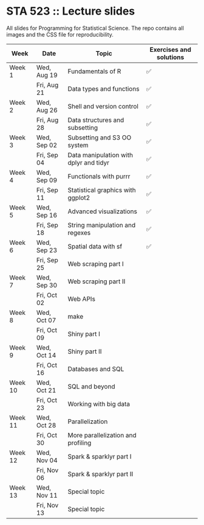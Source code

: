# STA 523 :: Lecture slides

All slides for Programming for Statistical Science. The repo contains all
images and the CSS file for reproducibility.

| Week    | Date        | Topic                                  | Exercises and solutions |
|---------|-------------|----------------------------------------|-------------------------|
| Week 1  | Wed, Aug 19 | Fundamentals of R                      |  :white_check_mark:     |
|         | Fri, Aug 21 | Data types and functions               |  :white_check_mark:     |
| Week 2  | Wed, Aug 26 | Shell and version control              |  :white_check_mark:     |
|         | Fri, Aug 28 | Data structures and subsetting         |  :white_check_mark:     |
| Week 3  | Wed, Sep 02 | Subsetting and S3 OO system            |  :white_check_mark:     |
|         | Fri, Sep 04 | Data manipulation with dplyr and tidyr |  :white_check_mark:     |
| Week 4  | Wed, Sep 09 | Functionals with purrr                 |  :white_check_mark:     |
|         | Fri, Sep 11 | Statistical graphics with ggplot2      |  :white_check_mark:     |
| Week 5  | Wed, Sep 16 | Advanced visualizations                |  :white_check_mark:     |
|         | Fri, Sep 18 | String manipulation and regexes        |  :white_check_mark:     |
| Week 6  | Wed, Sep 23 | Spatial data with sf                   |  :white_check_mark:     |
|         | Fri, Sep 25 | Web scraping part I                    |                         |
| Week 7  | Wed, Sep 30 | Web scraping part II                   |                         |
|         | Fri, Oct 02 | Web APIs                               |                         |
| Week 8  | Wed, Oct 07 | make                                   |                         |
|         | Fri, Oct 09 | Shiny part I                           |                         |
| Week 9  | Wed, Oct 14 | Shiny part II                          |                         |
|         | Fri, Oct 16 | Databases and SQL                      |                         |
| Week 10 | Wed, Oct 21 | SQL and beyond                         |                         |
|         | Fri, Oct 23 | Working with big data                  |                         |
| Week 11 | Wed, Oct 28 | Parallelization                        |                         |
|         | Fri, Oct 30 | More parallelization and profiling     |                         |
| Week 12 | Wed, Nov 04 | Spark & sparklyr part I                |                         |
|         | Fri, Nov 06 | Spark & sparklyr part II               |                         |
| Week 13 | Wed, Nov 11 | Special topic                          |                         |
|         | Fri, Nov 13 | Special topic                          |                         |
